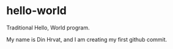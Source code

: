 # hello-world
Traditional Hello, World program.

My name is Din Hrvat, and I am creating my first github commit.
